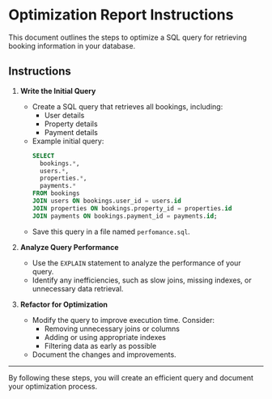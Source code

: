# Optimization Report Instructions

This document outlines the steps to optimize a SQL query for retrieving booking information in your database.

## Instructions

1. **Write the Initial Query**
    - Create a SQL query that retrieves all bookings, including:
      - User details
      - Property details
      - Payment details
    - Example initial query:
      ```sql
      SELECT
        bookings.*,
        users.*,
        properties.*,
        payments.*
      FROM bookings
      JOIN users ON bookings.user_id = users.id
      JOIN properties ON bookings.property_id = properties.id
      JOIN payments ON bookings.payment_id = payments.id;
      ```
    - Save this query in a file named `perfomance.sql`.

2. **Analyze Query Performance**
    - Use the `EXPLAIN` statement to analyze the performance of your query.
    - Identify any inefficiencies, such as slow joins, missing indexes, or unnecessary data retrieval.

3. **Refactor for Optimization**
    - Modify the query to improve execution time. Consider:
      - Removing unnecessary joins or columns
      - Adding or using appropriate indexes
      - Filtering data as early as possible
    - Document the changes and improvements.

---

By following these steps, you will create an efficient query and document your optimization process.